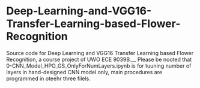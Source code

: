 # Deep-Learning-and-VGG16-Transfer-Learning-based-Flower-Recognition
Source code for Deep Learning and VGG16 Transfer Learning based Flower Recognition, a course project of UWO ECE 9039B.__
Please be nooted that 0-CNN_Model_HPO_GS_OnlyForNumLayers.ipynb is for tuuning number of layers in hand-designed CNN model only, main procedures are programmed in oteehr three filels.
